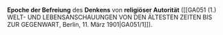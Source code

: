 
**Epoche der Befreiung** des **Denkens** von **religiöser Autorität** ([[GA051 (1.) WELT- UND LEBENSANSCHAUUNGEN VON DEN ÄLTESTEN ZEITEN BIS ZUR GEGENWART, Berlin, 11. März 1901|GA051/1]]).
